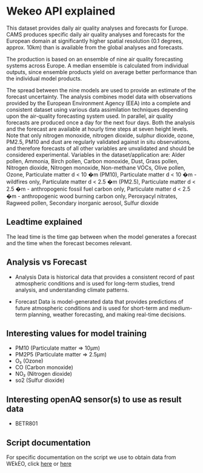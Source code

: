 # Wekeo API explained
This dataset provides daily air quality analyses and forecasts for Europe. CAMS produces specific daily air quality analyses and forecasts for the European domain at significantly higher spatial resolution (0.1 degrees, approx. 10km) than is available from the global analyses and forecasts. 

The production is based on an ensemble of nine air quality forecasting systems across Europe. A median ensemble is calculated from individual outputs, since ensemble products yield on average better performance than the individual model products. 

The spread between the nine models are used to provide an estimate of the forecast uncertainty. The analysis combines model data with observations provided by the European Environment Agency (EEA) into a complete and consistent dataset using various data assimilation techniques depending upon the air-quality forecasting system used. In parallel, air quality forecasts are produced once a day for the next four days. Both the analysis and the forecast are available at hourly time steps at seven height levels. Note that only nitrogen monoxide, nitrogen dioxide, sulphur dioxide, ozone, PM2.5, PM10 and dust are regularly validated against in situ observations, and therefore forecasts of all other variables are unvalidated and should be considered experimental. Variables in the dataset/application are: Alder pollen, Ammonia, Birch pollen, Carbon monoxide, Dust, Grass pollen, Nitrogen dioxide, Nitrogen monoxide, Non-methane VOCs, Olive pollen, Ozone, Particulate matter d < 10 �m (PM10), Particulate matter d < 10 �m - wildfires only, Particulate matter d < 2.5 �m (PM2.5), Particulate matter d < 2.5 �m - anthropogenic fossil fuel carbon only, Particulate matter d < 2.5 �m - anthropogenic wood burning carbon only, Peroxyacyl nitrates, Ragweed pollen, Secondary inorganic aerosol, Sulfur dioxide

## Leadtime explained
The lead time is the time gap between when the model generates a forecast and the time when the forecast becomes relevant.

## Analysis vs Forecast

+ Analysis Data is historical data that provides a consistent record of past atmospheric conditions and is used for long-term studies, trend analysis, and understanding climate patterns.

+ Forecast Data is model-generated data that provides predictions of future atmospheric conditions and is used for short-term and medium-term planning, weather forecasting, and making real-time decisions.

## Interesting values for model training

+ PM10 (Particulate matter => 10µm)
+ PM2P5 (Particulate matter => 2.5µm)
+ O₃ (Ozone)
+ CO (Carbon monoxide) 
+ NO₂ (Nitrogen dioxide)
+ so2 (Sulfur dioxide)

## Interesting openAQ sensor(s) to use as result data
+ BETR801

## Script documentation

For specific documentation on the script we use to obtain data from WEkEO, click [here]("../../documentation/WEkEO.md") or [here]("WEkEO.md")